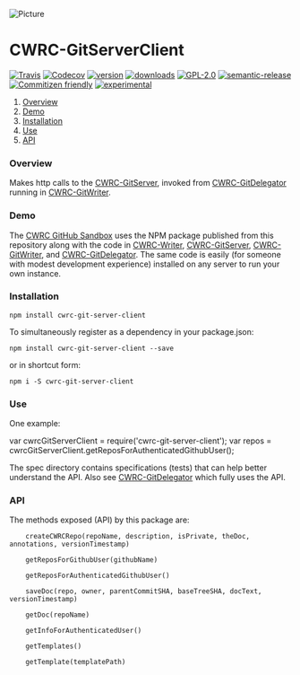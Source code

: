 ![Picture](http://www.cwrc.ca/wp-content/uploads/2010/12/CWRC_Dec-2-10_smaller.png)

# CWRC-GitServerClient

[![Travis](https://img.shields.io/travis/jchartrand/CWRC-GitServerClient.svg)](https://travis-ci.org/jchartrand/CWRC-GitServerClient)
[![Codecov](https://img.shields.io/codecov/c/github/jchartrand/CWRC-GitServerClient.svg)](https://codecov.io/gh/jchartrand/CWRC-GitServerClient)
[![version](https://img.shields.io/npm/v/cwrc-git-server-client.svg)](http://npm.im/cwrc-git-server-client)
[![downloads](https://img.shields.io/npm/dm/cwrc-git-server-client.svg)](http://npm-stat.com/charts.html?package=cwrc-git-server-client&from=2015-08-01)
[![GPL-2.0](https://img.shields.io/npm/l/cwrc-git-server-client.svg)](http://opensource.org/licenses/GPL-2.0)
[![semantic-release](https://img.shields.io/badge/%20%20%F0%9F%93%A6%F0%9F%9A%80-semantic--release-e10079.svg)](https://github.com/semantic-release/semantic-release)
[![Commitizen friendly](https://img.shields.io/badge/commitizen-friendly-brightgreen.svg)](http://commitizen.github.io/cz-cli/)
[![experimental](http://badges.github.io/stability-badges/dist/experimental.svg)](http://github.com/badges/stability-badges)

1. [Overview](#overview)
1. [Demo](#demo)
1. [Installation](#installation)
1. [Use](#use)
1. [API](#api)

### Overview

Makes http calls to the [CWRC-GitServer](https://github.com/cwrc/CWRC-GitServer), invoked from [CWRC-GitDelegator](https://github.com/jchartrand/CWRC-GitDelegator) running in [CWRC-GitWriter](https://github.com/cwrc/CWRC-GitWriter). 

### Demo 

The [CWRC GitHub Sandbox](http://208.75.74.217/editor_github.html) uses the NPM package published from this repository along with the code in [CWRC-Writer](https://github.com/jchartrand/CWRC-Writer), [CWRC-GitServer](https://github.com/jchartrand/CWRC-GitServer), [CWRC-GitWriter](https://github.com/jchartrand/CWRC-GitWriter), and [CWRC-GitDelegator](https://github.com/jchartrand/CWRC-GitDelegator). The same code is easily (for someone with modest development experience) installed on any server to run your own instance.

### Installation

`npm install cwrc-git-server-client`   

To simultaneously register as a dependency in your package.json:

`npm install cwrc-git-server-client --save`   

or in shortcut form:

`npm i -S cwrc-git-server-client`

### Use

One example:

var cwrcGitServerClient = require('cwrc-git-server-client');
var repos = cwrcGitServerClient.getReposForAuthenticatedGithubUser();

The spec directory contains specifications (tests) that can help better understand the API. Also see [CWRC-GitDelegator](https://github.com/jchartrand/CWRC-GitDelegoator) which fully uses the API.

### API

The methods exposed (API) by this package are:

```
	createCWRCRepo(repoName, description, isPrivate, theDoc, annotations, versionTimestamp)

	getReposForGithubUser(githubName)

    getReposForAuthenticatedGithubUser()

    saveDoc(repo, owner, parentCommitSHA, baseTreeSHA, docText, versionTimestamp)

    getDoc(repoName)

    getInfoForAuthenticatedUser()

    getTemplates()

    getTemplate(templatePath)

```